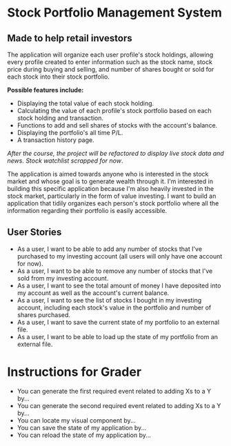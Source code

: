 # Stock Portfolio Management System

## Made to help retail investors

The application will organize each user profile's stock holdings, allowing every profile 
created to enter information such as the stock name, stock price during buying and 
selling, and number of shares bought or sold for each
stock into their stock portfolio.

**Possible features include:**
- Displaying the total value of each stock holding.
- Calculating the value of each profile's stock portfolio based on each stock holding and transaction.
- Functions to add and sell shares of stocks with the account's balance.
- Displaying the portfolio's all time P/L.
- A transaction history page.

 *After the course, the project will be refactored to display live stock data and news.* *Stock watchlist scrapped for now*.

The application is aimed towards anyone who is interested in the stock market and 
whose goal is to generate wealth through it. I'm interested in building this specific 
application because I'm also heavily invested in the stock market, particularly 
in the form of value investing. I want to build an application that tidily organizes each person's stock portfolio 
where all the information regarding their portfolio is easily accessible.


 
## User Stories

- As a user, I want to be able to add any number of stocks that I've purchased to my investing account 
(all users will only have one account for now).
- As a user, I want to be able to remove any number of stocks that I've sold from my investing account.
- As a user, I want to see the total amount of money I have deposited into my account as well as the account's current balance.
- As a user, I want to see the list of stocks I bought in my investing account, including each stock's value in the 
portfolio and number of shares purchased.
- As a user, I want to save the current state of my portfolio to an external file.
- As a user, I want to be able to load up the state of my portfolio from an external file.


# Instructions for Grader

- You can generate the first required event related to adding Xs to a Y by...
- You can generate the second required event related to adding Xs to a Y by...
- You can locate my visual component by...
- You can save the state of my application by...
- You can reload the state of my application by...